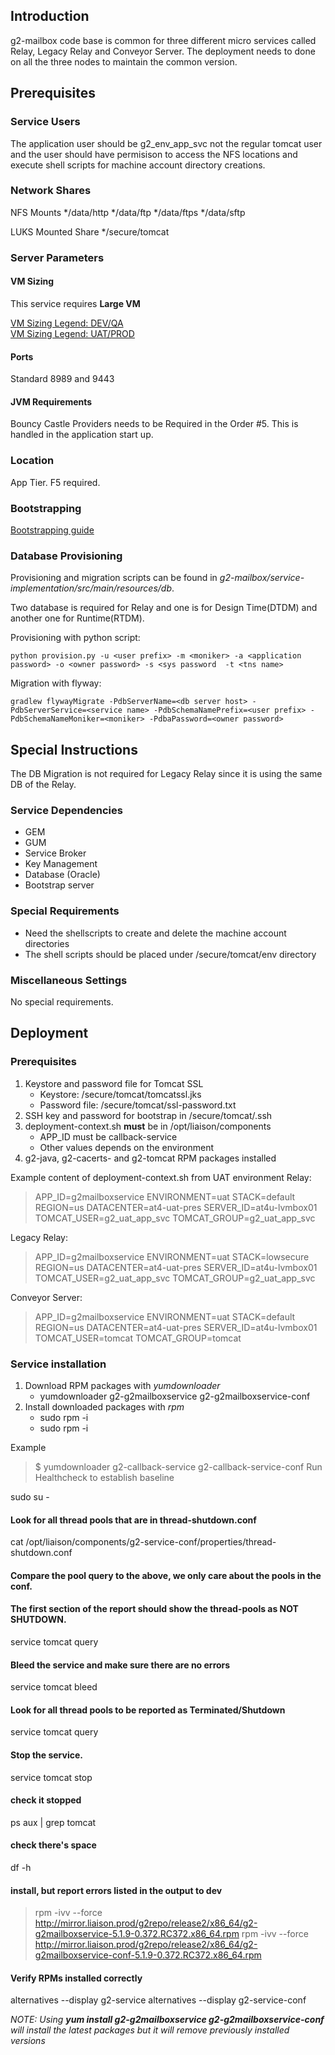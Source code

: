 
## Introduction
g2-mailbox code base is common for three different micro services called Relay, Legacy Relay and Conveyor Server. The deployment needs to done on all the three nodes to maintain the common version.

## Prerequisites

### Service Users

The application user should be g2_env_app_svc not the regular tomcat user and the user should have permisison to access the NFS locations and execute shell scripts for machine account directory creations.

### Network Shares

NFS Mounts
*/data/http
*/data/ftp
*/data/ftps
*/data/sftp

LUKS Mounted Share
*/secure/tomcat

### Server Parameters

#### VM Sizing

This service requires __Large VM__

[VM Sizing Legend: DEV/QA](http://confluence.liaison.tech/display/ARCH/G2+DEV+Integration+Lab+Platform+Configuration+-+Lithia+Springs#G2DEVIntegrationLabPlatformConfiguration-LithiaSprings-VMSizingLegend "VM Sizing Legend: DEV/QA")  
[VM Sizing Legend: UAT/PROD](http://confluence.liaison.tech/display/INFRA/G2+PROD+Platform+Configuration+-+AT4+-+LithiaSprings "VM Sizing Legend: UAT/PROD")

#### Ports

Standard 8989 and 9443

#### JVM Requirements

Bouncy Castle Providers needs to be Required in the Order #5. This is handled in the application start up.

### Location

App Tier. F5 required.

### Bootstrapping

[Bootstrapping guide](http://confluence.liaison.tech/display/ARCH/Step+by+Step+walkthrough+of+Bootstrap+Process+in+UAT "Bootstrapping guide")

### Database Provisioning

Provisioning and migration scripts can be found in _g2-mailbox/service-implementation/src/main/resources/db_.

Two database is required for Relay and one is for Design Time(DTDM) and another one for Runtime(RTDM).

Provisioning with python script:

```
python provision.py -u <user prefix> -m <moniker> -a <application password> -o <owner password> -s <sys password  -t <tns name>
```

Migration with flyway:
```
gradlew flywayMigrate -PdbServerName=<db server host> -PdbServerService=<service name> -PdbSchemaNamePrefix=<user prefix> -PdbSchemaNameMoniker=<moniker> -PdbaPassword=<owner password>
```

## Special Instructions
The DB Migration is not required for Legacy Relay since it is using the same DB of the Relay.

### Service Dependencies

* GEM
* GUM
* Service Broker
* Key Management
* Database (Oracle)
* Bootstrap server

### Special Requirements

* Need the shellscripts to create and delete the machine account directories
* The shell scripts should be placed under /secure/tomcat/env directory

### Miscellaneous Settings

No special requirements.

## Deployment

### Prerequisites

1. Keystore and password file for Tomcat SSL
    * Keystore: /secure/tomcat/tomcatssl.jks
    * Password file: /secure/tomcat/ssl-password.txt
2. SSH key and password for bootstrap in /secure/tomcat/.ssh
3. deployment-context.sh __must__ be in /opt/liaison/components
    * APP_ID must be callback-service
    * Other values depends on the environment
4. g2-java, g2-cacerts-<env> and g2-tomcat RPM packages installed

Example content of deployment-context.sh from UAT environment
Relay:
> APP_ID=g2mailboxservice
> ENVIRONMENT=uat
> STACK=default
> REGION=us
> DATACENTER=at4-uat-pres
> SERVER_ID=at4u-lvmbox01
> TOMCAT_USER=g2_uat_app_svc
> TOMCAT_GROUP=g2_uat_app_svc

Legacy Relay:
> APP_ID=g2mailboxservice
> ENVIRONMENT=uat
> STACK=lowsecure
> REGION=us
> DATACENTER=at4-uat-pres
> SERVER_ID=at4u-lvmbox01
> TOMCAT_USER=g2_uat_app_svc
> TOMCAT_GROUP=g2_uat_app_svc

Conveyor Server:
> APP_ID=g2mailboxservice
> ENVIRONMENT=uat
> STACK=default
> REGION=us
> DATACENTER=at4-uat-pres
> SERVER_ID=at4u-lvmbox01
> TOMCAT_USER=tomcat
> TOMCAT_GROUP=tomcat

### Service installation

1. Download RPM packages with _yumdownloader_
    * yumdownloader g2-g2mailboxservice g2-g2mailboxservice-conf
2. Install downloaded packages with _rpm_
    * sudo rpm -i <downloaded g2-g2mailboxservice package>
    * sudo rpm -i <downloaded g2-g2mailboxservice-conf package>

Example
> $ yumdownloader g2-callback-service g2-callback-service-conf
Run Healthcheck to establish baseline
  
sudo su -
  
#### Look for all thread pools that are in thread-shutdown.conf
cat /opt/liaison/components/g2-service-conf/properties/thread-shutdown.conf
 
#### Compare the pool query to the above, we only care about the pools in the conf.
#### The first section of the report should show the thread-pools as NOT SHUTDOWN.
service tomcat query
 
#### Bleed the service and make sure there are no errors
service tomcat bleed
 
#### Look for all thread pools to be reported as Terminated/Shutdown
service tomcat query
 
#### Stop the service.
service tomcat stop
  
#### check it stopped
ps aux | grep tomcat
  
#### check there's space
df -h
 
#### install, but report errors listed in the output to dev
> rpm -ivv --force http://mirror.liaison.prod/g2repo/release2/x86_64/g2-g2mailboxservice-5.1.9-0.372.RC372.x86_64.rpm
> rpm -ivv --force http://mirror.liaison.prod/g2repo/release2/x86_64/g2-g2mailboxservice-conf-5.1.9-0.372.RC372.x86_64.rpm
 
#### Verify RPMs installed correctly
alternatives --display g2-service
alternatives --display g2-service-conf


_NOTE:
Using **yum install g2-g2mailboxservice g2-g2mailboxservice-conf** will install the latest packages but it will remove previously installed versions_
